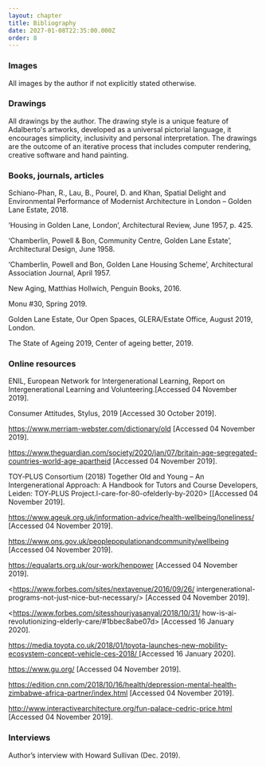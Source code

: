 ```yaml
---
layout: chapter
title: Bibliography
date: 2027-01-08T22:35:00.000Z
order: 8
---
```

### Images

All images by the author if not explicitly stated otherwise.

### Drawings

All drawings by the author. The drawing style is a unique feature of Adalberto's artworks, developed as a universal pictorial language, it encourages simplicity, inclusivity and personal interpretation. The drawings are the outcome of an iterative process that includes computer rendering, creative software and hand painting.

### Books, journals, articles

Schiano-Phan, R., Lau, B., Pourel, D. and Khan, Spatial Delight and Environmental Performance of Modernist Architecture in London – Golden Lane Estate, 2018. 

‘Housing in Golden Lane, London’, Architectural Review, June 1957, p. 425. 

‘Chamberlin, Powell & Bon, Community Centre, Golden Lane Estate’, Architectural Design, June 1958. 

‘Chamberlin, Powell and Bon, Golden Lane Housing Scheme’, Architectural Association Journal, April 1957. 

New Aging, Matthias Hollwich, Penguin Books, 2016. 

Monu #30, Spring 2019. 

Golden Lane Estate, Our Open Spaces, GLERA/Estate Office, August 2019, London. 

The State of Ageing 2019, Center of ageing better, 2019. 

### Online resources 

ENIL, European Network for Intergenerational Learning, Report on Intergenerational Learning and Volunteering.\[Accessed 04 November 2019]. 

Consumer Attitudes, Stylus, 2019 \[Accessed 30 October 2019]. 

<https://www.merriam-webster.com/dictionary/old> \[Accessed 04 November 2019]. 

<https://www.theguardian.com/society/2020/jan/07/britain-age-segregated-countries-world-age-apartheid> \[Accessed 04 November 2019]. 

TOY‑PLUS Consortium (2018) Together Old and Young – An Intergenerational Approach: A Handbook for Tutors and Course Developers, Leiden: TOY‑PLUS Project.l-care-for-80-ofelderly-by-2020> \[[Accessed 04 November 2019]. 

<https://www.ageuk.org.uk/information-advice/health-wellbeing/loneliness/> \[Accessed 04 November 2019]. 

<https://www.ons.gov.uk/peoplepopulationandcommunity/wellbeing> \[Accessed 04 November 2019]. 

<https://equalarts.org.uk/our-work/henpower> \[Accessed 04 November 2019]. 

<https://www.forbes.com/sites/nextavenue/2016/09/26/ intergenerational-programs-not-just-nice-but-necessary/> \[Accessed 04 November 2019]. 

<https://www.forbes.com/sitesshourjyasanyal/2018/10/31/ how-is-ai-revolutionizing-elderly-care/#1bbec8abe07d> \[Accessed 16 January 2020]. 

[https://media.toyota.co.uk/2018/01/toyota-launches-new-mobility-ecosystem-concept-vehicle-ces-2018/ ](https://media.toyota.co.uk/2018/01/toyota-launches-new-mobility-ecosystem-concept-vehicle-ces-2018/)\[Accessed 16 January 2020]. 

<https://www.gu.org/> \[Accessed 04 November 2019]. 

<https://edition.cnn.com/2018/10/16/health/depression-mental-health-zimbabwe-africa-partner/index.html> \[Accessed 04 November 2019]. 

<http://www.interactivearchitecture.org/fun-palace-cedric-price.html> \[Accessed 04 November 2019]. 

### **Interviews**

Author’s interview with Howard Sullivan (Dec. 2019).